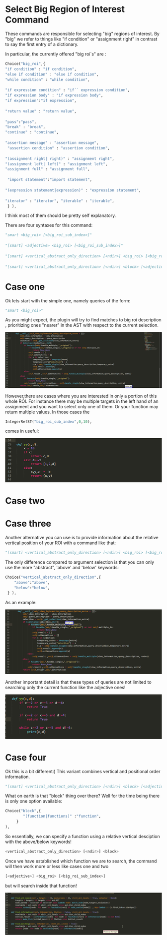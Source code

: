 # Select Big Region of Interest Command

These commands are responsible for selecting "big" regions of interest. By "big" we refer to things like "if condition" or "assignment right" in contrast to say the first entry of a dictionary.

In particular, the currently offered "big roi´s" are :

```python
Choice("big_roi",{ 
"if condition" : "if condition", 
"else if condition" : "else if condition", 
"while condition" : "while condition", 

"if expression condition" : "if´´ expression condition", 
"if expression body" : "if expression body", 
"if expression":"if expression",

"return value" : "return value", 

"pass":"pass", 
"break" : "break", 
"continue" : "continue", 

"assertion message" : "assertion message",
 "assertion condition" : "assertion condition", 
 
"(assignment right| right)" : "assignment right",
"(assignment left| left)" : "assignment left", 
"assignment full" : "assignment full",

 "import statement":"import statement", 

"(expression statement|expression)" : "expression statement", 

"iterator" : "iterator", "iterable" : "iterable",
 } ),
```

I think most of them should be pretty self explanatory.

There are four syntaxes for this command:

```python 
"smart <big_roi> [<big_roi_sub_index>]"

"[smart] <adjective> <big_roi> [<big_roi_sub_index>]"

"[smart] <vertical_abstract_only_direction> [<ndir>] <big_roi> [<big_roi_sub_index>]"

"[smart] <vertical_abstract_only_direction> [<ndir>] <block> [<adjective>] <big_roi> [<big_roi_sub_index>]"
```

# Case one 

Ok lets start with the simple one, namely queries of the form: 

```python 
"smart <big_roi>"
``` 

As you might expect, the plugin will try to find matches to big roi description , prioritizing ones "nearer" in the AST with respect to the current selection.

![](./gif/big1.gif)

However,there are cases where you are interested in only a portion of this whole ROI. For instance there may be multiple targets in the left hand of an assignment and you want to select only one of them. Or your function may return multiple values. In those cases the 

```python 
IntegerRefST("big_roi_sub_index",0,10),
```
comes in useful:

![](./gif/big2.gif)


# Case two 

# Case three 

Another alternative you can use is to provide information about the relative vertical position of your ROI with a command like that:

```python
"[smart] <vertical_abstract_only_direction> [<ndir>] <big_roi> [<big_roi_sub_index>]"
```
The only difference compared to argument selection is that you can only use the more "abstract", 'above' and 'below' keywords:

```python 
Choice("vertical_abstract_only_direction",{ 
	"above":"above",
 	"below":"below", 
 } ),
```
As an example:

![](./gif/big4.gif)

Another important detail is that these types of queries are not limited to searching only the current function like the adjective ones! 

![](./gif/big6.gif)


# Case four 

Ok this is a bit different:)
This variant combines vertical and positional order information. 

```python
"[smart] <vertical_abstract_only_direction> [<ndir>] <block> [<adjective>] <big_roi> [<big_roi_sub_index>]"
```
What on earth is that "block" thing over there? Well for the time being there is only one option available:

```python 
Choice("block",{ 
		"(function|functions)" :"function",
	 } 
),
```

So essentially, we can specify a function using a relative vertical desciption with the above/below keywords!

```python 
<vertical_abstract_only_direction> [<ndir>] <block>
```


Once we have established which function we are to search, the command will then work more or less like cases one and two

```python
[<adjective>] <big_roi> [<big_roi_sub_index>]
```

 but will search inside that function!

![](./gif/big5.gif)
